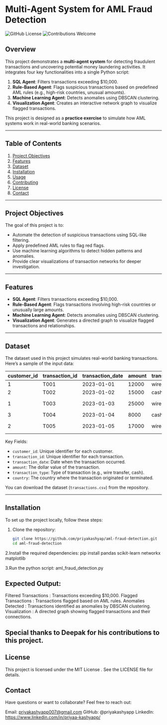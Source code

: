 # Multi-Agent System for AML Fraud Detection

![GitHub License](https://img.shields.io/badge/license-MIT-blue) ![Contributions Welcome](https://img.shields.io/badge/contributions-welcome-brightgreen)

## Overview

This project demonstrates a **multi-agent system** for detecting fraudulent transactions and uncovering potential money laundering activities. It integrates four key functionalities into a single Python script:

1. **SQL Agent**: Filters transactions exceeding $10,000.
2. **Rule-Based Agent**: Flags suspicious transactions based on predefined AML rules (e.g., high-risk countries, unusual amounts).
3. **Machine Learning Agent**: Detects anomalies using DBSCAN clustering.
4. **Visualization Agent**: Creates an interactive network graph to visualize flagged transactions.

This project is designed as a **practice exercise** to simulate how AML systems work in real-world banking scenarios.

---

## Table of Contents

1. [Project Objectives](#project-objectives)
2. [Features](#features)
3. [Dataset](#dataset)
4. [Installation](#installation)
5. [Usage](#usage)
6. [Contributing](#contributing)
7. [License](#license)
8. [Contact](#contact)

---

## Project Objectives

The goal of this project is to:
- Automate the detection of suspicious transactions using SQL-like filtering.
- Apply predefined AML rules to flag red flags.
- Use machine learning algorithms to detect hidden patterns and anomalies.
- Provide clear visualizations of transaction networks for deeper investigation.

---

## Features

- **SQL Agent**: Filters transactions exceeding $10,000.
- **Rule-Based Agent**: Flags transactions involving high-risk countries or unusually large amounts.
- **Machine Learning Agent**: Detects anomalies using DBSCAN clustering.
- **Visualization Agent**: Generates a directed graph to visualize flagged transactions and relationships.

---

## Dataset

The dataset used in this project simulates real-world banking transactions. Here’s a sample of the input data:

| customer_id | transaction_id | transaction_date | amount | transaction_type | country         |
|-------------|----------------|------------------|--------|------------------|-----------------|
| 1           | T001           | 2023-01-01       | 12000  | wire             | US              |
| 2           | T002           | 2023-01-02       | 15000  | cash             | US              |
| 1           | T003           | 2023-01-03       | 25000  | wire             | Cayman Islands  |
| 3           | T004           | 2023-01-04       | 8000   | cash             | US              |
| 2           | T005           | 2023-01-05       | 17000  | wire             | Cayman Islands  |

Key Fields:
- `customer_id`: Unique identifier for each customer.
- `transaction_id`: Unique identifier for each transaction.
- `transaction_date`: Date when the transaction occurred.
- `amount`: The dollar value of the transaction.
- `transaction_type`: Type of transaction (e.g., wire transfer, cash).
- `country`: The country where the transaction originated or terminated.

You can download the dataset (`transactions.csv`) from the repository.

---

## Installation

To set up the project locally, follow these steps:

1. Clone the repository:
   ```bash
   git clone https://github.com/priyakashyap/aml-fraud-detection.git
   cd aml-fraud-detection
   
2.Install the required dependencies:
pip install pandas scikit-learn networkx matplotlib

3.Run the python script:
aml_fraud_detection.py

## Expected Output:

Filtered Transactions : Transactions exceeding $10,000.
Flagged Transactions : Transactions flagged based on AML rules.
Anomalies Detected : Transactions identified as anomalies by DBSCAN clustering.
Visualization : A directed graph showing flagged transactions and their connections.

## Special thanks to Deepak for his contributions to this project.

## License

This project is licensed under the MIT License . See the LICENSE file for details.

## Contact

Have questions or want to collaborate? Feel free to reach out:

Email: priyakashyapp007@gmail.com
GitHub: @priyakashyapp
LinkedIn: https://www.linkedin.com/in/priyaa-kashyapp/
 
















